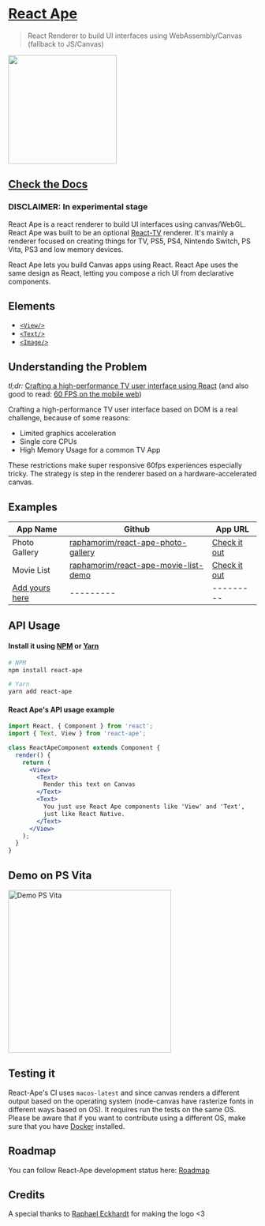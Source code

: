 # [React Ape](https://raphamorim.io/react-ape)

> React Renderer to build UI interfaces using WebAssembly/Canvas (fallback to JS/Canvas)

<img src="assets/logo.png" width="220" />

## [Check the Docs](https://raphamorim.io/react-ape)

### DISCLAIMER: In experimental stage

React Ape is a react renderer to build UI interfaces using canvas/WebGL. React Ape was built to be an optional [React-TV](https://github.com/raphamorim/react-tv) renderer. It's mainly a renderer focused on creating things for TV, PS5, PS4, Nintendo Switch, PS Vita, PS3 and low memory devices.

React Ape lets you build Canvas apps using React. React Ape uses the same design as React, letting you compose a rich UI from declarative components.

## Elements

- [`<View/>`](specs/view-spec.md)
- [`<Text/>`](specs/text-spec.md)
- [`<Image/>`](specs/image-spec.md)

## Understanding the Problem

*tl;dr:* [Crafting a high-performance TV user interface using React](https://netflixtechblog.com/crafting-a-high-performance-tv-user-interface-using-react-3350e5a6ad3b) (and also good to read: [60 FPS on the mobile web](https://engineering.flipboard.com/2015/02/mobile-web))

Crafting a high-performance TV user interface based on DOM is a real challenge, because of some reasons:

- Limited graphics acceleration
- Single core CPUs
- High Memory Usage for a common TV App

These restrictions make super responsive 60fps experiences especially tricky. The strategy is step in the renderer based on a hardware-accelerated canvas.

## Examples

| App Name  | Github | App URL |
| ------------- | ------------- | ------------- |
| Photo Gallery | [raphamorim/react-ape-photo-gallery](https://github.com/raphamorim/react-ape-photo-gallery) | [Check it out](https://raphamorim.io/react-ape-photo-gallery/)  |
| Movie List | [raphamorim/react-ape-movie-list-demo](https://github.com/raphamorim/react-ape-movie-list-demo) | [Check it out](https://raphamorim.io/react-ape-movie-list-demo/)  |
| [Add yours here](https://github.com/raphamorim/react-ape/edit/main/README.md)  | ---------  | --------- |

## API Usage

#### Install it using [NPM](https://www.npmjs.com/) or [Yarn](https://yarnpkg.com/)

```bash
# NPM
npm install react-ape

# Yarn
yarn add react-ape
```

#### React Ape's API usage example

```jsx
import React, { Component } from 'react';
import { Text, View } from 'react-ape';

class ReactApeComponent extends Component {
  render() {
    return (
      <View>
        <Text>
          Render this text on Canvas
        </Text>
        <Text>
          You just use React Ape components like 'View' and 'Text',
          just like React Native.
        </Text>
      </View>
    );
  }
}
```

## Demo on PS Vita

<img alt='Demo PS Vita' src='assets/demo-ps-vita.jpg' height='330px' />

## Testing it

React-Ape's CI uses `macos-latest` and since canvas renders a different output based on the operating system (node-canvas have rasterize fonts in different ways based on OS). It requires run the tests on the same OS. Please be aware that if you want to contribute using a different OS, make sure that you have [Docker](https://www.docker.com/) installed.

## Roadmap

You can follow React-Ape development status here: [Roadmap](https://github.com/users/raphamorim/projects/1/views/1)

## Credits

A special thanks to [Raphael Eckhardt](https://github.com/Raphseck) for making the logo <3
